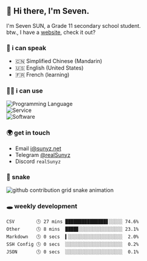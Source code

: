 <!-- DO NOT FORGET TO PULL BEFORE PUSHING -->
## 👋 Hi there, I'm Seven.

I'm Seven SUN, a Grade 11 secondary school student.  
btw., I have a [website](https://sunyz.net), check it out?

### 💬 i can speak

* 🇨🇳 Simplified Chinese (Mandarin)  
* 🇺🇸 English (United States)  
* 🇫🇷 French (learning)

### 👩‍💻 i can use

![Programming Language](https://skillicons.dev/icons?i=cpp,html,python,nodejs,nextjs,tailwind,bash,latex,md)  
![Service](https://skillicons.dev/icons?i=docker,git,nginx,cloudflare,workers,github,linux,vercel,mysql)  
![Software](https://skillicons.dev/icons?i=ai,pr,ps,xd,figma,vim,vscode,pycharm,clion)

### 🌍 get in touch

* Email <i@sunyz.net>
* Telegram [@realSunyz](https://t.me/realSunyz)
* Discord `realSunyz`

### 🐍 snake
<picture>
  <source media="(prefers-color-scheme: dark)" srcset="https://raw.githubusercontent.com/realSunyz/realSunyz/main/snake/snake-dark.svg" />
  <source media="(prefers-color-scheme: light)" srcset="https://raw.githubusercontent.com/realSunyz/realSunyz/main/snake/snake.svg" />
  <img alt="github contribution grid snake animation" src="github-snake.svg" />
</picture>

### 🕳️ weekly development
<!-- waka-box start -->
```text
CSV        🕓 27 mins ███████████████▋░░░░░ 74.6%
Other      🕓 8 mins  ████▊░░░░░░░░░░░░░░░░ 23.1%
Markdown   🕓 0 secs  ▍░░░░░░░░░░░░░░░░░░░░  2.0%
SSH Config 🕓 0 secs  ░░░░░░░░░░░░░░░░░░░░░  0.2%
JSON       🕓 0 secs  ░░░░░░░░░░░░░░░░░░░░░  0.1%
```
<!-- Powered by https://github.com/realSunyz/waka-box-go . -->
<!-- waka-box end -->